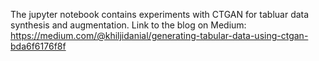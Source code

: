 The jupyter notebook contains experiments with CTGAN for tabluar data synthesis and augmentation.
Link to the blog on Medium: https://medium.com/@khiljidanial/generating-tabular-data-using-ctgan-bda6f6176f8f

